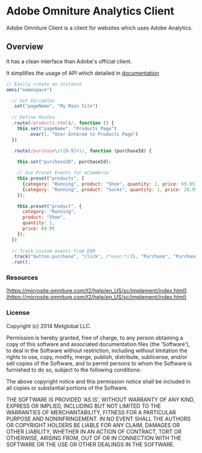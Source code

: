 # Adobe Omniture Analytics Client

Adobe Omniture Client is a client for websites which uses Adobe Analytics.

## Overview

It has a clean interface than Adobe's official client.

It simplifies the usage of API which detailed in [documentation](https://microsite.omniture.com/t2/help/en_US/sc/implement/index.html)

```javascript
// Easily create an instance
omni("namespace")

  // Set Variables
  .set("pageName", "My Main Site")
  
  // Define Routes
  .route(/products.html$/, function () {
    this.set("pageName", "Products Page")
        .evar(1, "User Entered to Products Page")
  })

  .route(/purchase\/([0-9]+)/, function (purchaseId) {
    
    this.set("purchaseID", purchaseId);

    // Use Preset Events for eCommerce
    this.preset("products", [
      {category: "Running", product: "Shoe", quantity: 1, price: 69.95},
      {category: "Running", product: "Socks", quantity: 1, price: 29.95}
    ]);

    this.preset("product", {
      category: "Running",
      product: "Shoe",
      quantity: 1,
      price: 69.95
    });
  })
  
  // Track custom events from DOM
  .track("button.purchase", "click", /*evar:*/15, "Purchase", "Purchase Button Clicked");
  .run();
```

### Resources
[https://microsite.omniture.com/t2/help/en_US/sc/implement/index.html](https://microsite.omniture.com/t2/help/en_US/sc/implement/index.html)

### License

Copyright (c) 2014 Metglobal LLC.

Permission is hereby granted, free of charge, to any person obtaining a copy of this software and associated documentation files (the 'Software'), to deal in the Software without restriction, including without limitation the rights to use, copy, modify, merge, publish, distribute, sublicense, and/or sell copies of the Software, and to permit persons to whom the Software is furnished to do so, subject to the following conditions:

The above copyright notice and this permission notice shall be included in all copies or substantial portions of the Software.

THE SOFTWARE IS PROVIDED 'AS IS', WITHOUT WARRANTY OF ANY KIND, EXPRESS OR IMPLIED, INCLUDING BUT NOT LIMITED TO THE WARRANTIES OF MERCHANTABILITY, FITNESS FOR A PARTICULAR PURPOSE AND NONINFRINGEMENT. IN NO EVENT SHALL THE AUTHORS OR COPYRIGHT HOLDERS BE LIABLE FOR ANY CLAIM, DAMAGES OR OTHER LIABILITY, WHETHER IN AN ACTION OF CONTRACT, TORT OR OTHERWISE, ARISING FROM, OUT OF OR IN CONNECTION WITH THE SOFTWARE OR THE USE OR OTHER DEALINGS IN THE SOFTWARE.

